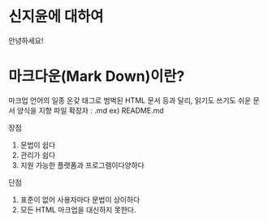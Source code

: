 # 신지윤에 대하여

안녕하세요!
# 마크다운(Mark Down)이란?
마크업 언어의 일종
온갖 태그로 범벅된 HTML 문서 등과 달리, 읽기도 쓰기도 쉬운 문서 양식을 지향
파일 확장자 : .md
ex) README.md

장점
1. 문법이 쉽다
2. 관리가 쉽다
3. 지원 가능한 플랫폼과 프로그램이다양하다

단점
1. 표준이 없어 사용자마다 문법이 상이하다
2. 모든 HTML 마크업을 대신하지 못한다.

